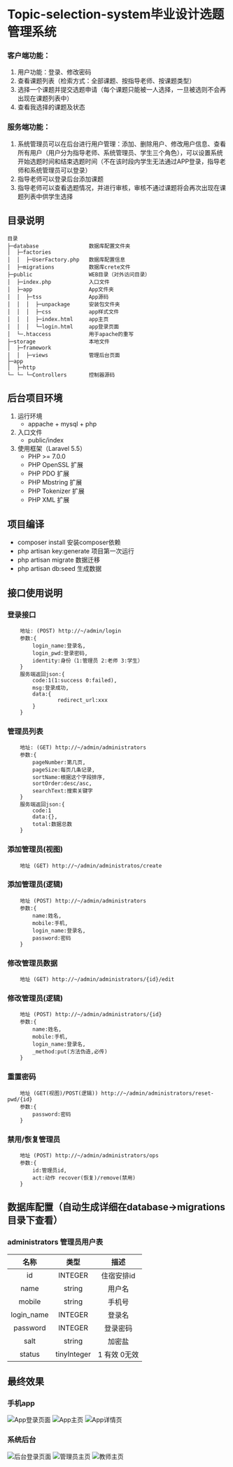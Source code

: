 # Topic-selection-system毕业设计选题管理系统

### 客户端功能：
1. 用户功能：登录、修改密码
1. 查看课题列表（检索方式：全部课题、按指导老师、按课题类型）
1. 选择一个课题并提交选题申请（每个课题只能被一人选择，一旦被选则不会再出现在课题列表中）
1. 查看我选择的课题及状态
### 服务端功能：
1. 系统管理员可以在后台进行用户管理：添加、删除用户、修改用户信息、查看所有用户（用户分为指导老师、系统管理员、学生三个角色），可以设置系统开始选题时间和结束选题时间（不在该时段内学生无法通过APP登录，指导老师和系统管理员可以登录）
1. 指导老师可以登录后台添加课题
1. 指导老师可以查看选题情况，并进行审核，审核不通过课题将会再次出现在课题列表中供学生选择


## 目录说明
~~~
目录
├─database                数据库配置文件夹 
│  ├─factories           
│  │  ├─UserFactory.php   数据库配置信息
│  ├─migrations           数据库crete文件
├─public                  WEB目录（对外访问目录）
│  ├─index.php            入口文件
│  ├─app                  App文件夹
│  │  ├─tss               App源码      
│  │  │  ├─unpackage      安装包文件夹
│  │  │  ├─css            app样式文件
│  │  │  ├─index.html     app主页
│  │  │  └─login.html     app登录页面
│  └─.htaccess            用于apache的重写
├─storage                 本地文件
│  ├─framework           
│  │  ├─views             管理后台页面
├─app               
│  ├─http
└─ └─ └─Controllers       控制器源码

~~~
## 后台项目环境
1. 运行环境   
     - appache + mysql + php   
2. 入口文件
    - public/index
3. 使用框架（Laravel 5.5）
    - PHP >= 7.0.0
    - PHP OpenSSL 扩展
    - PHP PDO 扩展
    - PHP Mbstring 扩展
    - PHP Tokenizer 扩展
    - PHP XML 扩展

## 项目编译
- composer install 安装composer依赖
- php artisan key:generate 项目第一次运行
- php artisan migrate 数据迁移
- php artisan db:seed 生成数据
## 接口使用说明
### 登录接口
```
    地址: (POST) http://~/admin/login
    参数:{
        login_name:登录名,
        login_pwd:登录密码,
        identity:身份（1:管理员 2:老师 3:学生）
    }
    服务端返回json:{
        code:1(1:success 0:failed),
        msg:登录成功,
        data:{
                redirect_url:xxx
        }
    }
```
### 管理员列表
```
    地址: (GET) http://~/admin/administrators
    参数:{
        pageNumber:第几页,
        pageSize:每页几条记录,
        sortName:根据这个字段排序,
        sortOrder:desc/asc,
        searchText:搜索关键字
    }
    服务端返回json:{
        code:1
        data:{},
        total:数据总数
    }
```
### 添加管理员(视图)
```
    地址 (GET) http://~/admin/administratos/create
```
### 添加管理员(逻辑)
```
    地址 (POST) http://~/admin/administrators
    参数:{
        name:姓名,
        mobile:手机,
        login_name:登录名,
        password:密码
    }
```
### 修改管理员数据
```
    地址 (GET) http://~/admin/administrators/{id}/edit
```
### 修改管理员(逻辑)
```
    地址 (POST) http://~/admin/administrators/{id}
    参数:{
        name:姓名,
        mobile:手机,
        login_name:登录名,
        _method:put(方法伪造,必传)
    }
```
### 重置密码
```
    地址 (GET(视图)/POST(逻辑)) http://~/admin/administrators/reset-pwd/{id}
    参数:{
        password:密码
    }
```
### 禁用/恢复管理员
```
    地址 (POST) http://~/admin/administrators/ops
    参数:{
        id:管理员id,
        act:动作 recover(恢复)/remove(禁用)
    }
```

## 数据库配置（自动生成详细在database->migrations目录下查看）

### administrators 管理员用户表

|     名称    |   类型   |     描述    |
|:----------:|:-------:|:-----------:|
| id         | INTEGER | 住宿安排id    |
| name       | string    | 用户名 |
| mobile     | string | 手机号    |
| login_name    | INTEGER | 登录名  |
| password    | INTEGER | 登录密码  |
| salt | string    | 加密盐  |
| status   | tinyInteger   | 1 有效 0无效  |

## 最终效果

### 手机app
![App登录页面](https://raw.githubusercontent.com/Big-Baymax/Topic-selection-system/master/public/img/effect/login.jpg 'App登录页面' )
![App主页](https://raw.githubusercontent.com/Big-Baymax/Topic-selection-system/master/public/img/effect/index.jpg 'App主页' )
![App详情页](https://raw.githubusercontent.com/Big-Baymax/Topic-selection-system/master/public/img/effect/detail.jpg 'App详情页' )
### 系统后台

![后台登录页面](https://raw.githubusercontent.com/Big-Baymax/Topic-selection-system/master/public/img/effect/admin_login.png '后台登录页面' )
![管理员主页](https://raw.githubusercontent.com/Big-Baymax/Topic-selection-system/master/public/img/effect/admin.png '管理员主页' )
![教师主页](https://raw.githubusercontent.com/Big-Baymax/Topic-selection-system/master/public/img/effect/teacher_index.png '教师主页' )
